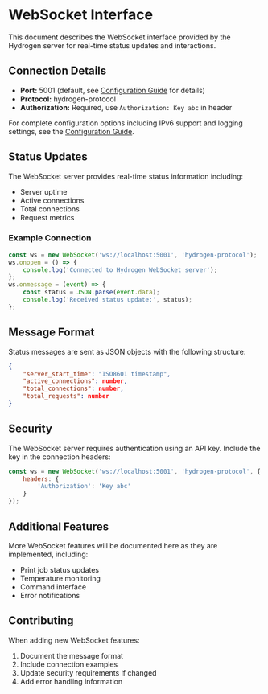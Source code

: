 # WebSocket Interface

This document describes the WebSocket interface provided by the Hydrogen server for real-time status updates and interactions.

## Connection Details

- **Port:** 5001 (default, see [Configuration Guide](./Configuration.md) for details)
- **Protocol:** hydrogen-protocol
- **Authorization:** Required, use `Authorization: Key abc` in header

For complete configuration options including IPv6 support and logging settings, see the [Configuration Guide](./Configuration.md#websocket).

## Status Updates

The WebSocket server provides real-time status information including:
- Server uptime
- Active connections
- Total connections
- Request metrics

### Example Connection

```javascript
const ws = new WebSocket('ws://localhost:5001', 'hydrogen-protocol');
ws.onopen = () => {
    console.log('Connected to Hydrogen WebSocket server');
};
ws.onmessage = (event) => {
    const status = JSON.parse(event.data);
    console.log('Received status update:', status);
};
```

## Message Format

Status messages are sent as JSON objects with the following structure:

```json
{
    "server_start_time": "ISO8601 timestamp",
    "active_connections": number,
    "total_connections": number,
    "total_requests": number
}
```

## Security

The WebSocket server requires authentication using an API key. Include the key in the connection headers:

```javascript
const ws = new WebSocket('ws://localhost:5001', 'hydrogen-protocol', {
    headers: {
        'Authorization': 'Key abc'
    }
});
```

## Additional Features

More WebSocket features will be documented here as they are implemented, including:
- Print job status updates
- Temperature monitoring
- Command interface
- Error notifications

## Contributing

When adding new WebSocket features:
1. Document the message format
2. Include connection examples
3. Update security requirements if changed
4. Add error handling information